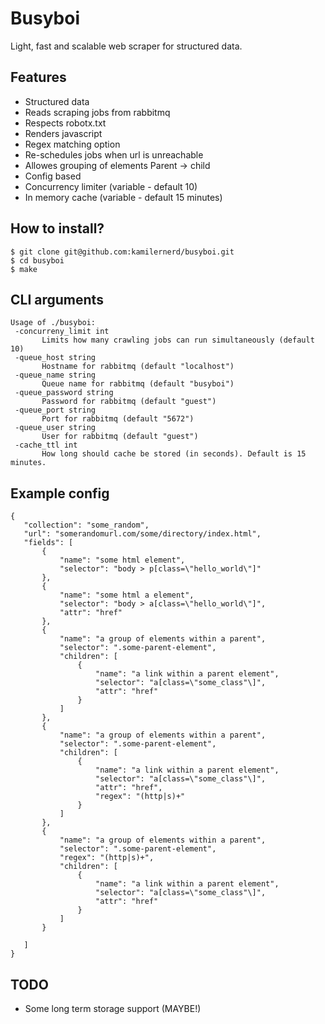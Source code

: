 # Busyboi
Light, fast and scalable web scraper for structured data.

## Features
 - Structured data
 - Reads scraping jobs from rabbitmq
 - Respects robotx.txt
 - Renders javascript
 - Regex matching option
 - Re-schedules jobs when url is unreachable
 - Allowes grouping of elements Parent -> child
 - Config based
 - Concurrency limiter (variable - default 10)
 - In memory cache (variable - default 15 minutes)

## How to install?
 ```
 $ git clone git@github.com:kamilernerd/busyboi.git
 $ cd busyboi
 $ make
 ```
 
## CLI arguments
 ```
Usage of ./busyboi:
  -concurreny_limit int
    	Limits how many crawling jobs can run simultaneously (default 10)
  -queue_host string
    	Hostname for rabbitmq (default "localhost")
  -queue_name string
    	Queue name for rabbitmq (default "busyboi")
  -queue_password string
    	Password for rabbitmq (default "guest")
  -queue_port string
    	Port for rabbitmq (default "5672")
  -queue_user string
    	User for rabbitmq (default "guest")
  -cache_ttl int
        How long should cache be stored (in seconds). Default is 15 minutes.
 ```


## Example config
 ```
 {
    "collection": "some_random",
    "url": "somerandomurl.com/some/directory/index.html",
    "fields": [
        {
            "name": "some html element",
            "selector": "body > p[class=\"hello_world\"]"
        },
        {
            "name": "some html a element",
            "selector": "body > a[class=\"hello_world\"]",
            "attr": "href"
        },
        {
            "name": "a group of elements within a parent",
            "selector": ".some-parent-element",
            "children": [
                {
                    "name": "a link within a parent element",
                    "selector": "a[class=\"some_class"\]",
                    "attr": "href"
                }
            ]
        },
        {
            "name": "a group of elements within a parent",
            "selector": ".some-parent-element",
            "children": [
                {
                    "name": "a link within a parent element",
                    "selector": "a[class=\"some_class"\]",
                    "attr": "href",
                    "regex": "(http|s)+"
                }
            ]
        },
        {
            "name": "a group of elements within a parent",
            "selector": ".some-parent-element",
            "regex": "(http|s)+",
            "children": [
                {
                    "name": "a link within a parent element",
                    "selector": "a[class=\"some_class"\]",
                    "attr": "href"
                }
            ]
        }

    ]
}
```

## TODO
- Some long term storage support (MAYBE!)